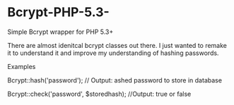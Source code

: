 Bcrypt-PHP-5.3-
===============

Simple Bcrypt wrapper for PHP 5.3+

There are almost idenitcal bcrypt classes out there. I just wanted to remake it to understand it and improve my understanding of hashing passwords.


 Examples
 
 Bcrypt::hash('password');                // Output: ashed password to store in database

  Bcrypt::check('password', $storedhash);  //Output: true or false 
